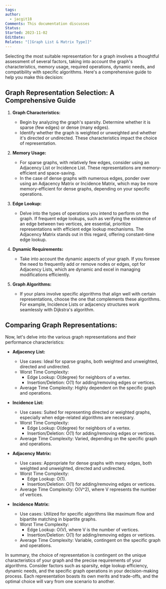```yaml
---
tags: 
author:
  - jacgit18
Comments: This documentation discusses
Status: 
Started: 2023-11-02
EditDate: 
Relates: "[[Graph List & Matrix Type]]"
---
```

Selecting the most suitable representation for a graph involves a thoughtful assessment of several factors, taking into account the graph's characteristics, memory usage, required operations, dynamic needs, and compatibility with specific algorithms. Here's a comprehensive guide to help you make this decision:

## Graph Representation Selection: A Comprehensive Guide

1. **Graph Characteristics:**
   - Begin by analyzing the graph's sparsity. Determine whether it is sparse (few edges) or dense (many edges). 
   - Identify whether the graph is weighted or unweighted and whether it's directed or undirected. These characteristics impact the choice of representation.

2. **Memory Usage:**
   - For sparse graphs, with relatively few edges, consider using an Adjacency List or Incidence List. These representations are memory-efficient and space-saving.
   - In the case of dense graphs with numerous edges, ponder over using an Adjacency Matrix or Incidence Matrix, which may be more memory-efficient for dense graphs, depending on your specific operations.

3. **Edge Lookup:**
   - Delve into the types of operations you intend to perform on the graph. If frequent edge lookups, such as verifying the existence of an edge between two vertices, are essential, prioritize representations with efficient edge lookup mechanisms. The Adjacency Matrix stands out in this regard, offering constant-time edge lookup.

4. **Dynamic Requirements:**
   - Take into account the dynamic aspects of your graph. If you foresee the need to frequently add or remove nodes or edges, opt for Adjacency Lists, which are dynamic and excel in managing modifications efficiently.

5. **Graph Algorithms:**
   - If your plans involve specific algorithms that align well with certain representations, choose the one that complements these algorithms. For example, Incidence Lists or adjacency structures work seamlessly with Dijkstra's algorithm.

## Comparing Graph Representations:

Now, let's delve into the various graph representations and their performance characteristics:

- **Adjacency List:**
  - Use cases: Ideal for sparse graphs, both weighted and unweighted, directed and undirected.
  - Worst Time Complexity:
    - Edge Lookup: O(degree) for neighbors of a vertex.
    - Insertion/Deletion: O(1) for adding/removing edges or vertices.
  - Average Time Complexity: Highly dependent on the specific graph and operations.

- **Incidence List:**
  - Use cases: Suited for representing directed or weighted graphs, especially when edge-related algorithms are necessary.
  - Worst Time Complexity:
    - Edge Lookup: O(degree) for neighbors of a vertex.
    - Insertion/Deletion: O(1) for adding/removing edges or vertices.
  - Average Time Complexity: Varied, depending on the specific graph and operations.

- **Adjacency Matrix:**
  - Use cases: Appropriate for dense graphs with many edges, both weighted and unweighted, directed and undirected.
  - Worst Time Complexity:
    - Edge Lookup: O(1).
    - Insertion/Deletion: O(1) for adding/removing edges or vertices.
  - Average Time Complexity: O(V^2), where V represents the number of vertices.

- **Incidence Matrix:**
  - Use cases: Utilized for specific algorithms like maximum flow and bipartite matching in bipartite graphs.
  - Worst Time Complexity:
    - Edge Lookup: O(V), where V is the number of vertices.
    - Insertion/Deletion: O(1) for adding/removing edges or vertices.
  - Average Time Complexity: Variable, contingent on the specific graph and operations.

In summary, the choice of representation is contingent on the unique characteristics of your graph and the precise requirements of your algorithms. Consider factors such as sparsity, edge lookup efficiency, dynamic needs, and the specific graph operations in your decision-making process. Each representation boasts its own merits and trade-offs, and the optimal choice will vary from one scenario to another.